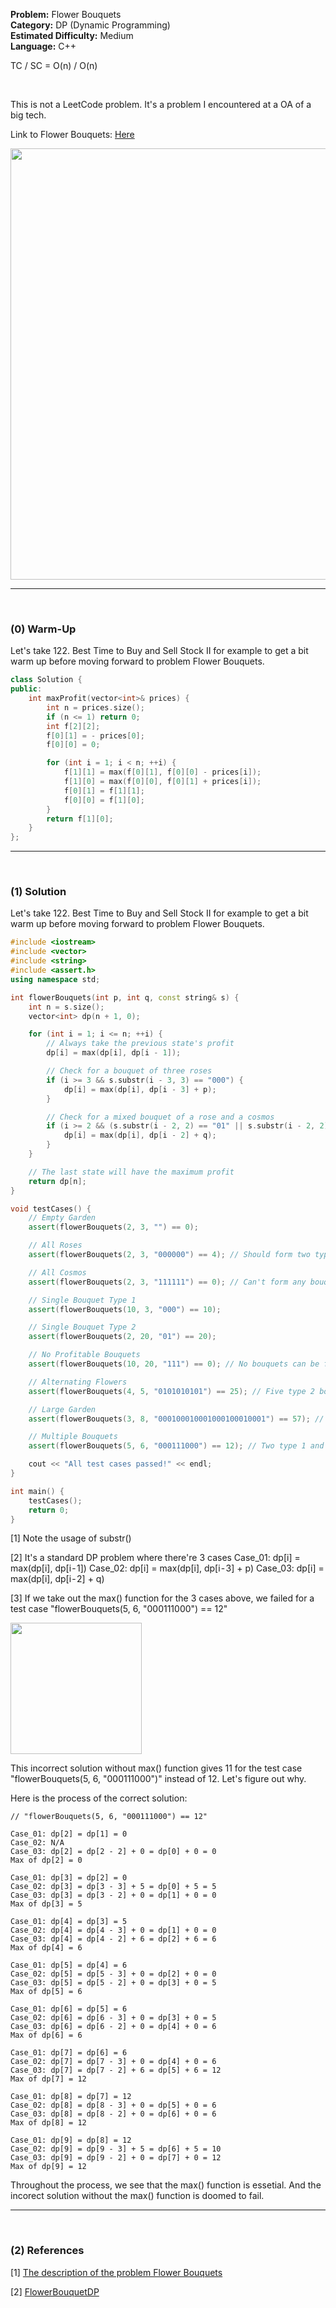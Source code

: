 <p><strong>Problem:</strong> Flower Bouquets<br>
<strong>Category:</strong> DP (Dynamic Programming)<br>
<strong>Estimated Difficulty:</strong> Medium<br>
<strong>Language:</strong> C++</p>

TC / SC = O(n) / O(n)

<br>

This is not a LeetCode problem. It's a problem I encountered at a OA of a big tech. 

Link to Flower Bouquets: [Here](https://leetcode.com/discuss/interview-question/365425/coinlist-oa-2019-nuclear-rods)

<div class="flexible-container">
  <img src="pic/01_flower_bouquets_problem.png" height="690">
</div>

---
<br>

### (0) Warm-Up
Let's take 122. Best Time to Buy and Sell Stock II for example to get a bit warm up before moving forward to problem Flower Bouquets.
```cpp
class Solution {
public:
    int maxProfit(vector<int>& prices) {
        int n = prices.size();
        if (n <= 1) return 0;
        int f[2][2];
        f[0][1] = - prices[0];
        f[0][0] = 0;

        for (int i = 1; i < n; ++i) {
            f[1][1] = max(f[0][1], f[0][0] - prices[i]);
            f[1][0] = max(f[0][0], f[0][1] + prices[i]);
            f[0][1] = f[1][1];
            f[0][0] = f[1][0];
        }
        return f[1][0];
    }
};
```
---
<br>

### (1) Solution
Let's take 122. Best Time to Buy and Sell Stock II for example to get a bit warm up before moving forward to problem Flower Bouquets.

```cpp
#include <iostream>
#include <vector>
#include <string>
#include <assert.h>
using namespace std;

int flowerBouquets(int p, int q, const string& s) {
    int n = s.size();
    vector<int> dp(n + 1, 0);

    for (int i = 1; i <= n; ++i) {
        // Always take the previous state's profit
        dp[i] = max(dp[i], dp[i - 1]);

        // Check for a bouquet of three roses
        if (i >= 3 && s.substr(i - 3, 3) == "000") {
            dp[i] = max(dp[i], dp[i - 3] + p);
        }

        // Check for a mixed bouquet of a rose and a cosmos
        if (i >= 2 && (s.substr(i - 2, 2) == "01" || s.substr(i - 2, 2) == "10")) {
            dp[i] = max(dp[i], dp[i - 2] + q);
        }
    }

    // The last state will have the maximum profit
    return dp[n];
}

void testCases() {
    // Empty Garden
    assert(flowerBouquets(2, 3, "") == 0);

    // All Roses
    assert(flowerBouquets(2, 3, "000000") == 4); // Should form two type 1 bouquets

    // All Cosmos
    assert(flowerBouquets(2, 3, "111111") == 0); // Can't form any bouquet

    // Single Bouquet Type 1
    assert(flowerBouquets(10, 3, "000") == 10);

    // Single Bouquet Type 2
    assert(flowerBouquets(2, 20, "01") == 20);

    // No Profitable Bouquets
    assert(flowerBouquets(10, 20, "111") == 0); // No bouquets can be formed

    // Alternating Flowers
    assert(flowerBouquets(4, 5, "0101010101") == 25); // Five type 2 bouquets

    // Large Garden
    assert(flowerBouquets(3, 8, "000100010001000100010001") == 57); // Four type 2 bouquets

    // Multiple Bouquets
    assert(flowerBouquets(5, 6, "000111000") == 12); // Two type 1 and one type 2

    cout << "All test cases passed!" << endl;
}

int main() {
    testCases();
    return 0;
}
```

[1] Note the usage of substr()

[2] It's a standard DP problem where there're 3 cases
Case_01: dp[i] = max(dp[i], dp[i - 1])
Case_02: dp[i] = max(dp[i], dp[i - 3] + p)
Case_03: dp[i] = max(dp[i], dp[i - 2] + q)

[3] If we take out the max() function for the 3 cases above, we failed for a test case "flowerBouquets(5, 6, "000111000") == 12"

<div class="flexible-container">
  <img src="pic/02_failed.png" height="210">
</div>

This incorrect solution without max() function gives 11 for the test case "flowerBouquets(5, 6, "000111000")" instead of 12. Let's figure out why.

Here is the process of the correct solution:

```
// "flowerBouquets(5, 6, "000111000") == 12"

Case_01: dp[2] = dp[1] = 0
Case_02: N/A
Case_03: dp[2] = dp[2 - 2] + 0 = dp[0] + 0 = 0
Max of dp[2] = 0

Case_01: dp[3] = dp[2] = 0
Case_02: dp[3] = dp[3 - 3] + 5 = dp[0] + 5 = 5
Case_03: dp[3] = dp[3 - 2] + 0 = dp[1] + 0 = 0 
Max of dp[3] = 5

Case_01: dp[4] = dp[3] = 5
Case_02: dp[4] = dp[4 - 3] + 0 = dp[1] + 0 = 0
Case_03: dp[4] = dp[4 - 2] + 6 = dp[2] + 6 = 6
Max of dp[4] = 6

Case_01: dp[5] = dp[4] = 6
Case_02: dp[5] = dp[5 - 3] + 0 = dp[2] + 0 = 0
Case_03: dp[5] = dp[5 - 2] + 0 = dp[3] + 0 = 5 
Max of dp[5] = 6

Case_01: dp[6] = dp[5] = 6
Case_02: dp[6] = dp[6 - 3] + 0 = dp[3] + 0 = 5
Case_03: dp[6] = dp[6 - 2] + 0 = dp[4] + 0 = 6
Max of dp[6] = 6

Case_01: dp[7] = dp[6] = 6
Case_02: dp[7] = dp[7 - 3] + 0 = dp[4] + 0 = 6
Case_03: dp[7] = dp[7 - 2] + 6 = dp[5] + 6 = 12
Max of dp[7] = 12

Case_01: dp[8] = dp[7] = 12
Case_02: dp[8] = dp[8 - 3] + 0 = dp[5] + 0 = 6
Case_03: dp[8] = dp[8 - 2] + 0 = dp[6] + 0 = 6
Max of dp[8] = 12

Case_01: dp[9] = dp[8] = 12
Case_02: dp[9] = dp[9 - 3] + 5 = dp[6] + 5 = 10
Case_03: dp[9] = dp[9 - 2] + 0 = dp[7] + 0 = 12
Max of dp[9] = 12
```

Throughout the process, we see that the max() function is essetial. And the incorect solution without the max() function is doomed to fail.

---
<br>

### (2) References

[1] [The description of the problem Flower Bouquets](https://leetcode.com/discuss/interview-question/365425/coinlist-oa-2019-nuclear-rods)

[2] [FlowerBouquetDP](https://github.com/NeelamVerma/FlowerBouquetDP)